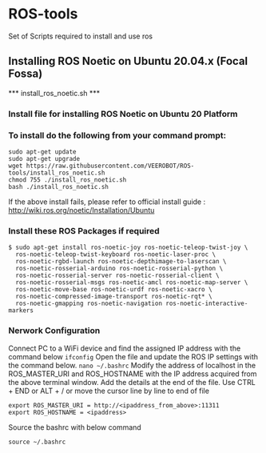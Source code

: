 # ROS-tools
Set of Scripts required to install and use ros

## Installing ROS Noetic on Ubuntu 20.04.x (Focal Fossa)
*** install_ros_noetic.sh ***

### Install file for installing ROS Noetic on Ubuntu 20 Platform
### To install do the following from your command prompt: 

```
sudo apt-get update
sudo apt-get upgrade
wget https://raw.githubusercontent.com/VEEROBOT/ROS-tools/install_ros_noetic.sh
chmod 755 ./install_ros_noetic.sh 
bash ./install_ros_noetic.sh
```
If the above install fails, please refer to official install guide : http://wiki.ros.org/noetic/Installation/Ubuntu

### Install these ROS Packages if required
```
$ sudo apt-get install ros-noetic-joy ros-noetic-teleop-twist-joy \
  ros-noetic-teleop-twist-keyboard ros-noetic-laser-proc \
  ros-noetic-rgbd-launch ros-noetic-depthimage-to-laserscan \
  ros-noetic-rosserial-arduino ros-noetic-rosserial-python \
  ros-noetic-rosserial-server ros-noetic-rosserial-client \
  ros-noetic-rosserial-msgs ros-noetic-amcl ros-noetic-map-server \
  ros-noetic-move-base ros-noetic-urdf ros-noetic-xacro \
  ros-noetic-compressed-image-transport ros-noetic-rqt* \
  ros-noetic-gmapping ros-noetic-navigation ros-noetic-interactive-markers
```  
  ### Nerwork Configuration
  Connect PC to a WiFi device and find the assigned IP address with the command below
  ``` ifconfig ```
  Open the file and update the ROS IP settings with the command below. 
  ``` nano ~/.bashrc ```
 Modify the address of localhost in the ROS_MASTER_URI and ROS_HOSTNAME with the IP address acquired from the above terminal window. Add the details at the end of the file. Use CTRL + END or ALT + / or move the cursor line by line to end of file
 ```
 export ROS_MASTER_URI = http://<ipaddress_from_above>:11311
 export ROS_HOSTNAME = <ipaddress>
 ```
 Source the bashrc with below command
 ```
 source ~/.bashrc
 ```
